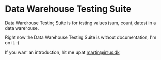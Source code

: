 # Data Warehouse Testing Suite

Data Warehouse Testing Suite is for testing values (sum, count, dates) in a data warehouse.

Right now the Data Warehouse Testing Suite is without documentation, I'm on it. :)

If you want an introduction, hit me up at martin@imus.dk

